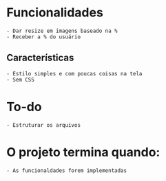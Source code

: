 # Funcionalidades
    - Dar resize em imagens baseado na %
    - Receber a % do usuário
## Características
    - Estilo simples e com poucas coisas na tela
    - Sem CSS
# To-do
    - Estruturar os arquivos
# O projeto termina quando:
    - As funcionaldades forem implementadas